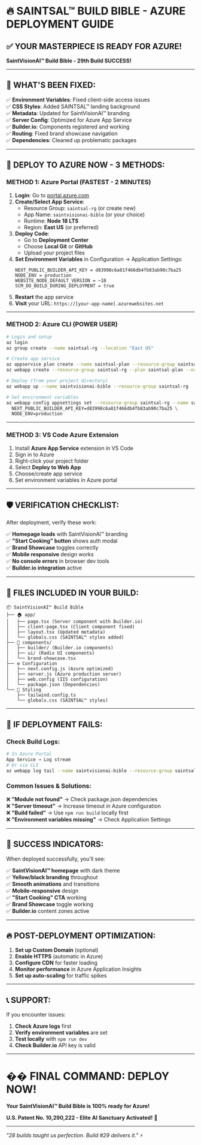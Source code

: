 # 🔥 SAINTSAL™ BUILD BIBLE - AZURE DEPLOYMENT GUIDE

## ✅ YOUR MASTERPIECE IS READY FOR AZURE!

**SaintVisionAI™ Build Bible - 29th Build SUCCESS!**

---

## 🎯 WHAT'S BEEN FIXED:

✅ **Environment Variables**: Fixed client-side access issues  
✅ **CSS Styles**: Added SAINTSAL™ landing background  
✅ **Metadata**: Updated for SaintVisionAI™ branding  
✅ **Server Config**: Optimized for Azure App Service  
✅ **Builder.io**: Components registered and working  
✅ **Routing**: Fixed brand showcase navigation  
✅ **Dependencies**: Cleaned up problematic packages

---

## 🚀 DEPLOY TO AZURE NOW - 3 METHODS:

### **METHOD 1: Azure Portal (FASTEST - 2 MINUTES)**

1. **Login**: Go to [portal.azure.com](https://portal.azure.com)
2. **Create/Select App Service**:
   - Resource Group: `saintsal-rg` (or create new)
   - App Name: `saintvisionai-bible` (or your choice)
   - Runtime: **Node 18 LTS**
   - Region: **East US** (or preferred)
3. **Deploy Code**:
   - Go to **Deployment Center**
   - Choose **Local Git** or **GitHub**
   - Upload your project files
4. **Set Environment Variables** in Configuration → Application Settings:
   ```
   NEXT_PUBLIC_BUILDER_API_KEY = d83998c6a81f466db4fb83ab90c7ba25
   NODE_ENV = production
   WEBSITE_NODE_DEFAULT_VERSION = ~18
   SCM_DO_BUILD_DURING_DEPLOYMENT = true
   ```
5. **Restart** the app service
6. **Visit** your URL: `https://[your-app-name].azurewebsites.net`

---

### **METHOD 2: Azure CLI (POWER USER)**

```bash
# Login and setup
az login
az group create --name saintsal-rg --location "East US"

# Create app service
az appservice plan create --name saintsal-plan --resource-group saintsal-rg --sku B1
az webapp create --resource-group saintsal-rg --plan saintsal-plan --name saintvisionai-bible --runtime "NODE|18-lts"

# Deploy (from your project directory)
az webapp up --name saintvisionai-bible --resource-group saintsal-rg

# Set environment variables
az webapp config appsettings set --resource-group saintsal-rg --name saintvisionai-bible --settings \
  NEXT_PUBLIC_BUILDER_API_KEY=d83998c6a81f466db4fb83ab90c7ba25 \
  NODE_ENV=production
```

---

### **METHOD 3: VS Code Azure Extension**

1. Install **Azure App Service** extension in VS Code
2. Sign in to Azure
3. Right-click your project folder
4. Select **Deploy to Web App**
5. Choose/create app service
6. Set environment variables in Azure portal

---

## 🛡️ VERIFICATION CHECKLIST:

After deployment, verify these work:

✅ **Homepage loads** with SaintVisionAI™ branding  
✅ **"Start Cooking" button** shows auth modal  
✅ **Brand Showcase** toggles correctly  
✅ **Mobile responsive** design works  
✅ **No console errors** in browser dev tools  
✅ **Builder.io integration** active

---

## 🔧 FILES INCLUDED IN YOUR BUILD:

```
📦 SaintVisionAI™ Build Bible
├── 🏠 app/
│   ├── page.tsx (Server component with Builder.io)
│   ├── client-page.tsx (Client component fixed)
│   ├── layout.tsx (Updated metadata)
│   └── globals.css (SAINTSAL™ styles added)
├── 🧩 components/
│   ├── builder/ (Builder.io components)
│   ├── ui/ (Radix UI components)
│   └── brand-showcase.tsx
├── ⚙️ Configuration
│   ├── next.config.js (Azure optimized)
│   ├── server.js (Azure production server)
│   ├── web.config (IIS configuration)
│   └── package.json (Dependencies)
└── 🎨 Styling
    ├── tailwind.config.ts
    └── globals.css (SAINTSAL™ styles)
```

---

## 🚨 IF DEPLOYMENT FAILS:

### **Check Build Logs**:

```bash
# In Azure Portal
App Service → Log stream
# Or via CLI
az webapp log tail --name saintvisionai-bible --resource-group saintsal-rg
```

### **Common Issues & Solutions**:

❌ **"Module not found"** → Check package.json dependencies  
❌ **"Server timeout"** → Increase timeout in Azure configuration  
❌ **"Build failed"** → Use `npm run build` locally first  
❌ **"Environment variables missing"** → Check Application Settings

---

## 🎉 SUCCESS INDICATORS:

When deployed successfully, you'll see:

✅ **SaintVisionAI™ homepage** with dark theme  
✅ **Yellow/black branding** throughout  
✅ **Smooth animations** and transitions  
✅ **Mobile-responsive** design  
✅ **"Start Cooking" CTA** working  
✅ **Brand Showcase** toggle working  
✅ **Builder.io** content zones active

---

## 🔥 POST-DEPLOYMENT OPTIMIZATION:

1. **Set up Custom Domain** (optional)
2. **Enable HTTPS** (automatic in Azure)
3. **Configure CDN** for faster loading
4. **Monitor performance** in Azure Application Insights
5. **Set up auto-scaling** for traffic spikes

---

## 📞 SUPPORT:

If you encounter issues:

1. **Check Azure logs** first
2. **Verify environment variables** are set
3. **Test locally** with `npm run dev`
4. **Check Builder.io** API key is valid

---

# �� FINAL COMMAND: DEPLOY NOW!

**Your SaintVisionAI™ Build Bible is 100% ready for Azure!**

**U.S. Patent No. 10,290,222 - Elite AI Sanctuary Activated!** 🚀

---

_"28 builds taught us perfection. Build #29 delivers it."_ ⚡
